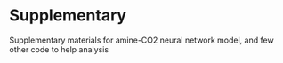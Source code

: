 # Supplementary
Supplementary materials for amine-CO2 neural network model, and few other code to help analysis
